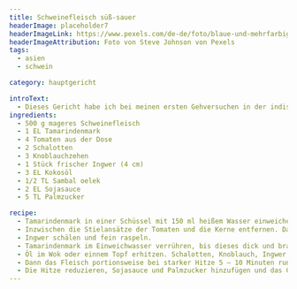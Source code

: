 ```yaml
---
title: Schweinefleisch süß-sauer
headerImage: placeholder7
headerImageLink: https://www.pexels.com/de-de/foto/blaue-und-mehrfarbige-abstrakte-malerei-1307114/
headerImageAttribution: Foto von Steve Johnson von Pexels
tags:
  - asien
  - schwein

category: hauptgericht

introText:
  - Dieses Gericht habe ich bei meinen ersten Gehversuchen in der indischen und indonesischen Küche gekocht.
ingredients:
  - 500 g mageres Schweinefleisch
  - 1 EL Tamarindenmark
  - 4 Tomaten aus der Dose
  - 2 Schalotten
  - 3 Knoblauchzehen
  - 1 Stück frischer Ingwer (4 cm)
  - 3 EL Kokosöl
  - 1/2 TL Sambal oelek
  - 2 EL Sojasauce
  - 5 TL Palmzucker

recipe:
  - Tamarindenmark in einer Schüssel mit 150 ml heißem Wasser einweichen.
  - Inzwischen die Stielansätze der Tomaten und die Kerne entfernen. Das Fruchtfleisch kleinhacken. Das Schweinefleisch kalt abspülen, trockentupfen und in kleine Würfel schnetzeln. Schlotten schälen, halbieren und in dünne Scheiben schneiden. Knoblauch schälen und zerdrücken.
  - Ingwer schälen und fein raspeln.
  - Tamarindenmark im Einweichwasser verrühren, bis dieses dick und braun wird und durch ein Sieb streichen. Den Saft auffangen.
  - Öl im Wok oder einnem Topf erhitzen. Schalotten, Knoblauch, Ingwer und Sambal oelek und ständigem Rühren etwa 3 Minuten darin dünsten.
  - Dann das Fleisch portionsweise bei starker Hitze 5 – 10 Minuten rundherum anbraten. Gehackte Tomaten untermischen. Mit Tamarindensaft ablöschen.
  - Die Hitze reduzieren, Sojasauce und Palmzucker hinzufügen und das Gericht bei schwacher Hitze zugedeckt weitere 30-45 Minten köcheln lassen.
---
```

